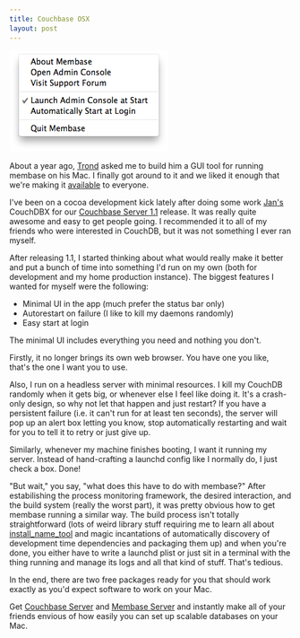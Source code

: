 ```yaml
---
title: Couchbase OSX
layout: post
---
```


<div>
  <img src="/images/membase-server-osx.png" alt="membase/osx"
      title="The Status Menu"
      class="floatright"/>
</div>

About a year ago, [Trond][trond] asked me to build him a GUI tool for
running membase on his Mac.  I finally got around to it and we liked
it enough that we're making it [available][mbosx] to everyone.

I've been on a cocoa development kick lately after doing some work
[Jan's][janl] CouchDBX for our [Couchbase Server 1.1][cbserver]
release.  It was really quite awesome and easy to get people going.  I
recommended it to all of my friends who were interested in CouchDB,
but it was not something I ever ran myself.

After releasing 1.1, I started thinking about what would really make
it better and put a bunch of time into something I'd run on my own
(both for development and my home production instance).  The biggest
features I wanted for myself were the following:

* Minimal UI in the app (much prefer the status bar only)
* Autorestart on failure (I like to kill my daemons randomly)
* Easy start at login

The minimal UI includes everything you need and nothing you don't.

Firstly, it no longer brings its own web browser.  You have one you
like, that's the one I want you to use.

Also, I run on a headless server with minimal resources.  I kill my
CouchDB randomly when it gets big, or whenever else I feel like doing
it.  It's a crash-only design, so why not let that happen and just
restart?  If you have a persistent failure (i.e. it can't run for at
least ten seconds), the server will pop up an alert box letting you
know, stop automatically restarting and wait for you to tell it to
retry or just give up.

Similarly, whenever my machine finishes booting, I want it running my
server.  Instead of hand-crafting a launchd config like I normally do,
I just check a box.  Done!

"But wait," you say, "what does this have to do with membase?"  After
estabilishing the process monitoring framework, the desired
interaction, and the build system (really the worst part), it was
pretty obvious how to get membase running a similar way.  The build
process isn't totally straightforward (lots of weird library stuff
requiring me to learn all about [install_name_tool][int] and magic
incantations of automatically discovery of development time
dependencies and packaging them up) and when you're done, you either
have to write a launchd plist or just sit in a terminal with the
thing running and manage its logs and all that kind of stuff.  That's
tedious.

In the end, there are two free packages ready for you that should work
exactly as you'd expect software to work on your Mac.

Get [Couchbase Server][cbserver] and [Membase Server][mbserver] and
instantly make all of your friends envious of how easily you can set
up scalable databases on your Mac.

[trond]: http://trondn.blogspot.com/
[mbosx]: http://www.couchbase.com/press-releases/Membase-for-Mac-OS-X
[janl]: http://twitter.com/janl
[cbserver]: http://www.couchbase.com/products-and-services/couchbase-server
[mbserver]: http://www.couchbase.com/products-and-services/membase-server
[int]: http://developer.apple.com/library/mac/#documentation/Darwin/Reference/ManPages/man1/install_name_tool.1.html

